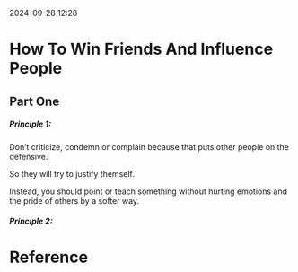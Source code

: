 2024-09-28 12:28

# How To Win Friends And Influence People

## Part One
##### **Principle 1**:
Don’t criticize, condemn or complain because that puts other people on the defensive.

So they will try to justify themself.

Instead, you should point or teach something without hurting emotions and the pride of others by a softer way.

##### **Principle 2**:


# Reference
